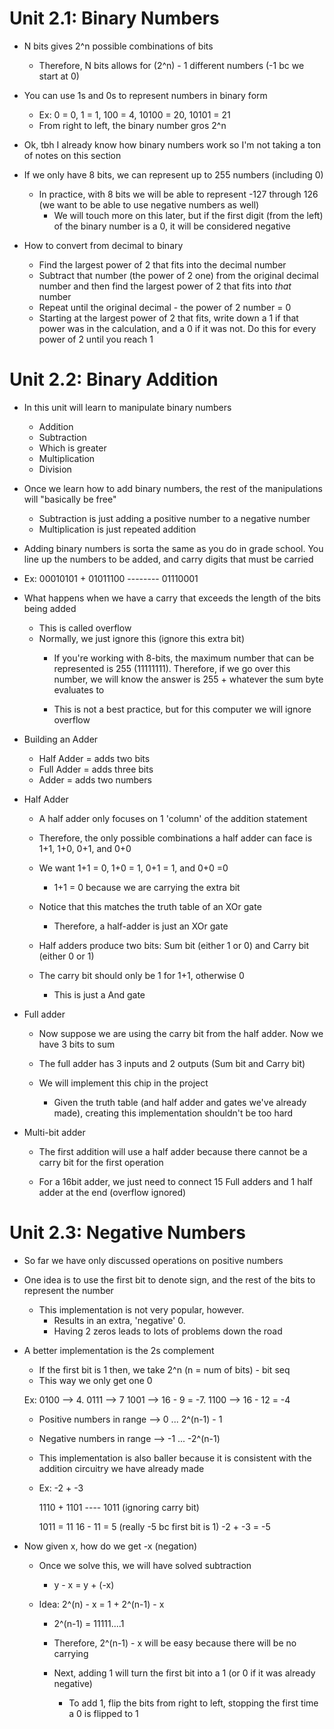# Unit 2.1: Binary Numbers

- N bits gives 2^n possible combinations of bits 
	- Therefore, N bits allows for (2^n) - 1 different numbers (-1 bc we start at 0)

- You can use 1s and 0s to represent numbers in binary form
	- Ex: 0 = 0, 1 = 1, 100 = 4, 10100 = 20, 10101 = 21
	- From right to left, the binary number gros 2^n

- Ok, tbh I already know how binary numbers work so I'm not taking a ton of notes on this section


- If we only have 8 bits, we can represent up to 255 numbers (including 0)
	- In practice, with 8 bits we will be able to represent -127 through 126 (we want to be able to use negative numbers as well)
		- We will touch more on this later, but if the first digit (from the left) of the binary number is a 0, it will be
		  considered negative



- How to convert from decimal to binary
	- Find the largest power of 2 that fits into the decimal number
	- Subtract that number (the power of 2 one) from the original decimal number and then find the largest power of 2 that fits into
	  *that* number
	- Repeat until the original decimal - the power of 2 number = 0
	- Starting at the largest power of 2 that fits, write down a 1 if that power was in the calculation, and a 0 if it was not. Do
	  this for every power of 2 until you reach 1



# Unit 2.2: Binary Addition

- In this unit will learn to manipulate binary numbers
	- Addition
	- Subtraction
	- Which is greater
	- Multiplication
	- Division



- Once we learn how to add binary numbers, the rest of the manipulations will "basically be free"
	- Subtraction is just adding a positive number to a negative number
	- Multiplication is just repeated addition



- Adding binary numbers is sorta the same as you do in grade school. You line up the numbers to be added, and carry digits that must be
  carried

- Ex: 00010101
      + 
      01011100
      --------
      01110001 


- What happens when we have a carry that exceeds the length of the bits being added
	- This is called overflow
	- Normally, we just ignore this (ignore this extra bit)
		- If you're working with 8-bits, the maximum number that can be represented is 255 (11111111). Therefore, if we go over this
	 	  number, we will know the answer is 255 + whatever the sum byte evaluates to


		- This is not a best practice, but for this computer we will ignore overflow


- Building an Adder
	- Half Adder = adds two bits
	- Full Adder = adds three bits
	- Adder = adds two numbers 


- Half Adder
	- A half adder only focuses on 1 'column' of the addition statement
	- Therefore, the only possible combinations a half adder can face is 1+1, 1+0, 0+1, and 0+0
	- We want 1+1 = 0, 1+0 = 1, 0+1 = 1, and 0+0 =0 
		- 1+1 = 0 because we are carrying the extra bit

	- Notice that this matches the truth table of an XOr gate
		- Therefore, a half-adder is just an XOr gate

	- Half adders produce two bits: Sum bit (either 1 or 0) and Carry bit (either 0 or 1)

	- The carry bit should only be 1 for 1+1, otherwise 0
		- This is just a And gate



- Full adder
	- Now suppose we are using the carry bit from the half adder. Now we have 3 bits to sum
	- The full adder has 3 inputs and 2 outputs (Sum bit and Carry bit)

	- We will implement this chip in the project
		- Given the truth table (and half adder and gates we've already made), creating this implementation shouldn't be too hard


- Multi-bit adder 
	- The first addition will use a half adder because there cannot be a carry bit for the first operation

	- For a 16bit adder, we just need to connect 15 Full adders and 1 half adder at the end (overflow ignored)




# Unit 2.3: Negative Numbers

- So far we have only discussed operations on positive numbers

- One idea is to use the first bit to denote sign, and the rest of the bits to represent the number
	- This implementation is not very popular, however.
		- Results in an extra, 'negative' 0. 
		- Having 2 zeros leads to lots of problems down the road


- A better implementation is the 2s complement
	- If the first bit is 1 then, we take 2^n (n = num of bits) - bit seq
	- This way we only get one 0

	Ex: 0100 --> 4. 0111 --> 7 1001 --> 16 - 9 = -7. 1100 --> 16 - 12 = -4

	- Positive numbers in range --> 0 ...  2^(n-1) - 1
	- Negative numbers in range --> -1 ... -2^(n-1) 

	- This implementation is also baller because it is consistent with the addition circuitry we have already made

	- Ex: -2 + -3 

	  1110
          + 
          1101
          ---- 
          1011 (ignoring carry bit)

	  1011 = 11
	  16 - 11 = 5 (really -5 bc first bit is 1) 
          -2 + -3 = -5 



- Now given x, how do we get -x (negation)
	- Once we solve this, we will have solved subtraction
		* y - x = y + (-x)

	- Idea: 2^(n) - x = 1 + 2^(n-1) - x

		- 2^(n-1) = 11111....1
		- Therefore, 2^(n-1) - x will be easy because there will be no carrying
		- Next, adding 1 will turn the first bit into a 1 (or 0 if it was already negative)

			- To add 1, flip the bits from right to left, stopping the first time a 0 is flipped to 1









